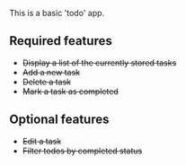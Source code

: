 This is a basic 'todo' app.

## Required features

- ~~Display a list of the currently stored tasks~~
- ~~Add a new task~~
- ~~Delete a task~~
- ~~Mark a task as completed~~

## Optional features

- ~~Edit a task~~
- ~~Filter todos by completed status~~
